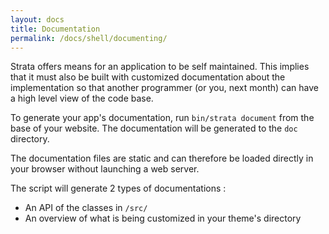 ```yaml
---
layout: docs
title: Documentation
permalink: /docs/shell/documenting/
---
```


Strata offers means for an application to be self maintained. This implies that it must also be built with customized documentation about the implementation so that another programmer (or you, next month) can have a high level view of the code base.

To generate your app's documentation, run `bin/strata document` from the base of your website. The documentation will be generated to the `doc` directory.

The documentation files are static and can therefore be loaded directly in your browser without launching a web server.

The script will generate 2 types of documentations :

* An API of the classes in `/src/`
* An overview of what is being customized in your theme's directory
